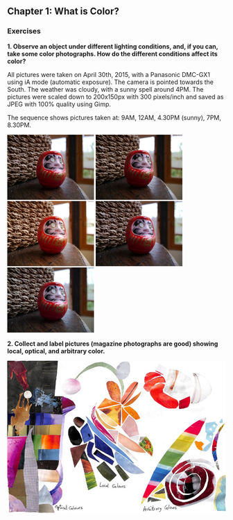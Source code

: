 ## Chapter 1: What is Color?

### Exercises

**1. Observe an object under different lighting conditions,
   and, if you can, take some color photographs.
   How do the different conditions affect its color?**

All pictures were taken on April 30th, 2015, with a Panasonic DMC-GX1
using iA mode (automatic exposure). The camera is pointed towards the South.
The weather was cloudy, with a sunny spell around 4PM. The pictures
were scaled down to 200x150px with 300 pixels/inch and saved as JPEG
with 100% quality using Gimp.

The sequence shows pictures taken at: 9AM, 12AM, 4.30PM (sunny), 7PM, 8.30PM.

![Daruma doll, 9AM][DARUMA-9AM]
![Daruma doll, 12AM][DARUMA-12AM]
![Daruma doll, 4.30PM][DARUMA-4.30PM]
![Daruma doll, 7PM][DARUMA-7PM]
![Daruma doll, 8.30PM][DARUMA-8.30PM]


[DARUMA-9AM]: exercise01/A-April30-9AM-cloudy-small.jpg
"Daruma Doll, April 30th, 2015, 9AM, cloudy weather"

[DARUMA-12AM]: exercise01/B-April30-12AM-cloudy-small.jpg
"Daruma Doll, April 30th, 2015, 12AM, cloudy weather"

[DARUMA-4.30PM]: exercise01/C-April30-4.30PM-sunny-small.jpg
"Daruma Doll, April 30th, 2015, 4.30PM, sunny weather"

[DARUMA-7PM]: exercise01/D-April30-7PM-cloudy-small.jpg
"Daruma Doll, April 30th, 2015, 7PM, cloudy weather"

[DARUMA-8.30PM]: exercise01/E-April30-8.30PM-cloudy-small.jpg
"Daruma Doll, April 30th, 2015, 8.30PM, cloudy weather"

**2. Collect and label pictures (magazine photographs are good)
   showing local, optical, and arbitrary color.**

![Local, optical, arbitrary colors][LOCAL-OPTICAL-ARBITRARY]

[LOCAL-OPTICAL-ARBITRARY]: exercise02/Chapter01-Exercise2-small.jpg
"Montage from pieces cut in magazines/ads with local, optical, arbitrary colors"
